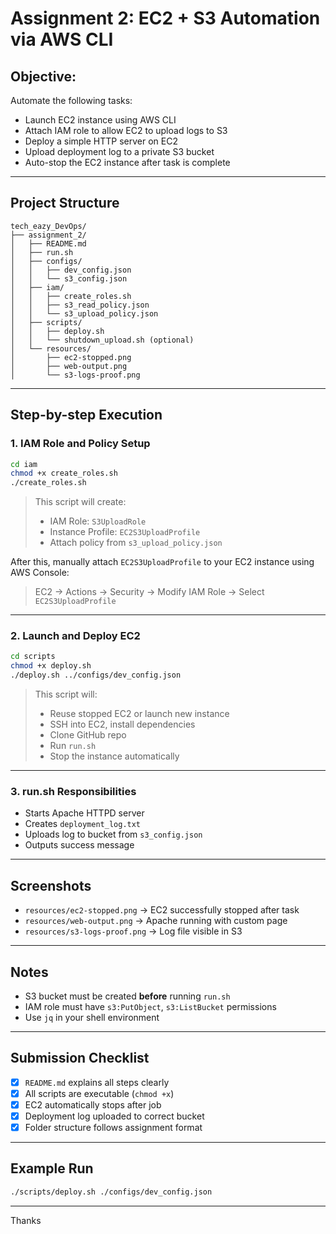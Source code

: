 # Assignment 2: EC2 + S3 Automation via AWS CLI

##  Objective:

Automate the following tasks:

* Launch EC2 instance using AWS CLI
* Attach IAM role to allow EC2 to upload logs to S3
* Deploy a simple HTTP server on EC2
* Upload deployment log to a private S3 bucket
* Auto-stop the EC2 instance after task is complete

---

##  Project Structure

```
tech_eazy_DevOps/
├── assignment_2/
│   ├── README.md
│   ├── run.sh
│   ├── configs/
│   │   ├── dev_config.json
│   │   └── s3_config.json
│   ├── iam/
│   │   ├── create_roles.sh
│   │   ├── s3_read_policy.json
│   │   └── s3_upload_policy.json
│   ├── scripts/
│   │   ├── deploy.sh
│   │   └── shutdown_upload.sh (optional)
│   └── resources/
│       ├── ec2-stopped.png
│       ├── web-output.png
│       └── s3-logs-proof.png
```

---

##  Step-by-step Execution

###  1. IAM Role and Policy Setup

```bash
cd iam
chmod +x create_roles.sh
./create_roles.sh
```

> This script will create:
>
> * IAM Role: `S3UploadRole`
> * Instance Profile: `EC2S3UploadProfile`
> * Attach policy from `s3_upload_policy.json`

After this, manually attach `EC2S3UploadProfile` to your EC2 instance using AWS Console:

> EC2 → Actions → Security → Modify IAM Role → Select `EC2S3UploadProfile`

---

###  2. Launch and Deploy EC2

```bash
cd scripts
chmod +x deploy.sh
./deploy.sh ../configs/dev_config.json
```

> This script will:
>
> * Reuse stopped EC2 or launch new instance
> * SSH into EC2, install dependencies
> * Clone GitHub repo
> * Run `run.sh`
> * Stop the instance automatically

---

###  3. run.sh Responsibilities

* Starts Apache HTTPD server
* Creates `deployment_log.txt`
* Uploads log to bucket from `s3_config.json`
* Outputs success message

---

##  Screenshots

* `resources/ec2-stopped.png` → EC2 successfully stopped after task
* `resources/web-output.png` → Apache running with custom page
* `resources/s3-logs-proof.png` → Log file visible in S3

---

##  Notes

* S3 bucket must be created **before** running `run.sh`
* IAM role must have `s3:PutObject`, `s3:ListBucket` permissions
* Use `jq` in your shell environment

---

##  Submission Checklist

* [x] `README.md` explains all steps clearly
* [x] All scripts are executable (`chmod +x`)
* [x] EC2 automatically stops after job
* [x] Deployment log uploaded to correct bucket
* [x] Folder structure follows assignment format

---

##  Example Run

```bash
./scripts/deploy.sh ./configs/dev_config.json
```

---

Thanks 
